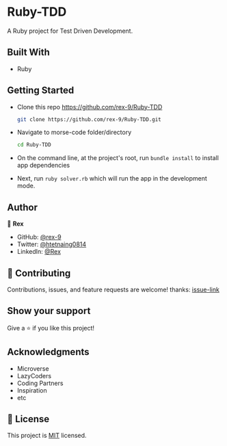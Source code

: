 # Ruby-TDD

A Ruby project for Test Driven Development.

## Built With

- Ruby

## Getting Started

- Clone this repo <https://github.com/rex-9/Ruby-TDD>

  ```bash
  git clone https://github.com/rex-9/Ruby-TDD.git
  ```

- Navigate to morse-code folder/directory

  ```bash
  cd Ruby-TDD
  ```

- On the command line, at the project's root, run `bundle install` to install app dependencies

- Next, run `ruby solver.rb` which will run the app in the development mode.

## Author

👤 **Rex**

- GitHub: [@rex-9](https://github.com/rex-9)
- Twitter: [@htetnaing0814](https://twitter.com/htetnaing0814)
- LinkedIn: [@Rex](https://www.linkedin.com/in/rex9/)

## 🤝 Contributing

Contributions, issues, and feature requests are welcome!
thanks: [issue-link](https://github.com/rex-9/Ruby-TDD/issues)

## Show your support

Give a ⭐️ if you like this project!

## Acknowledgments

- Microverse
- LazyCoders
- Coding Partners
- Inspiration
- etc

## 📝 License

This project is [MIT](./LICENSE) licensed.

